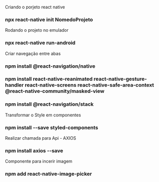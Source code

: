 Criando o porjeto react native
### npx react-native init NomedoProjeto

Rodando o projeto no emulador
### npx react-native run-android

Criar navegação entre abas
### npm install @react-navigation/native
### npm install react-native-reanimated react-native-gesture-handler react-native-screens react-native-safe-area-context @react-native-community/masked-view
### npm install @react-navigation/stack

Transformar o Style em componentes
### npm install --save styled-components

Realizar chamada para Api - AXIOS
### npm install axios --save

Componente para incerir imagem
### npm add react-native-image-picker